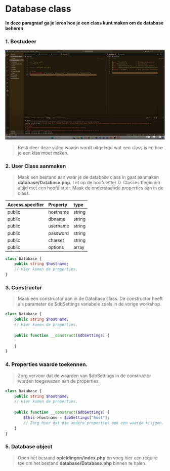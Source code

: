 # Database class

**In deze paragraaf ga je leren hoe je een class kunt maken om de database beheren.**

### 1. Bestudeer
[![](scherm.png)](https://www.youtube.com/playlist?list=PLRDVUEnDeEU7vj_tNnP7QF6TTLwwT7Sg_)
> Bestudeer deze video waarin wordt uitgelegd wat een class is en hoe je een klas moet maken.


### 2. User Class aanmaken
> Maak een bestand aan waar je de database class in gaat aanmaken **database/Database.php**. Let op de hoofdletter D. Classes beginnen altijd met een hoofdletter. Maak de onderstaande properties aan in de class.

| Access specifier | Property | type |
| :--- | :--- | :--- |
| public | hostname | string |
| public | dbname | string |
| public | username | string |
| public | password | string |
| public | charset | string |
| public | options | array |

```php
class Database {
    public string $hostname;
    // Hier komen de properties.
}
```

### 3. Constructor
> Maak een constructor aan in de Database class. De constructor heeft als parameter de $dbSettings variabele zoals in de vorige workshop.

```php
class Database {
    public string $hostname;
    // Hier komen de properties.

    public function __construct($dbSettings) {

    }
}
```

### 4. Properties waarde toekennen.
> Zorg vervoor dat de waarden van $dbSettings in de constructor worden toegewezen aan de properties.

```php
class Database {
    public string $hostname;
    // Hier komen de properties.

    public function __construct($dbSettings) {
        $this->hostname = $dbSettings["host"];
        // Zorg hier dat die andere properties ook een waarde krijgen.
    }
}
```

### 5. Database object
> Open het bestand **opleidingen/index.php** en voeg hier een require toe om het bestand **database/Database.php** binnen te halen.